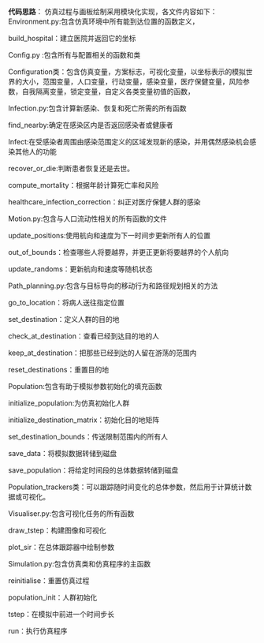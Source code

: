 **代码思路**： 仿真过程与画板绘制采用模块化实现，各文件内容如下：
Environment.py:包含仿真环境中所有能到达位置的函数定义，

build_hospital：建立医院并返回它的坐标

Config.py :包含所有与配置相关的函数和类

Configuration类：包含仿真变量，方案标志，可视化变量，以坐标表示的模拟世界的大小，范围变量，人口变量，行动变量，感染变量，医疗保健变量，风险参数，自我隔离变量，锁定变量，自定义各类变量初值的函数，

Infection.py:包含计算新感染、恢复和死亡所需的所有函数

find_nearby:确定在感染区内是否返回感染者或健康者

Infect:在受感染者周围由感染范围定义的区域发现新的感染，并用偶然感染机会感染其他人的功能

recover_or_die:判断患者恢复还是去世。

compute_mortality：根据年龄计算死亡率和风险

healthcare_infection_correction：纠正对医疗保健人群的感染

Motion.py:包含与人口流动性相关的所有函数的文件

update_positions:使用航向和速度为下一时间步更新所有人的位置

out_of_bounds：检查哪些人将要越界，并更正更新将要越界的个人航向

update_randoms：更新航向和速度等随机状态

Path_planning.py:包含与目标导向的移动行为和路径规划相关的方法

go_to_location：将病人送往指定位置

set_destination：定义人群的目的地

check_at_destination：查看已经到达目的地的人

keep_at_destination：把那些已经到达的人留在游荡的范围内

reset_destinations：重置目的地

Population:包含有助于模拟参数初始化的填充函数

initialize_population:为仿真初始化人群

initialize_destination_matrix：初始化目的地矩阵

set_destination_bounds：传送限制范围内的所有人

save_data：将模拟数据转储到磁盘

save_population：将给定时间段的总体数据转储到磁盘

Population_trackers类：可以跟踪随时间变化的总体参数，然后用于计算统计数据或可视化。

Visualiser.py:包含可视化任务的所有函数

draw_tstep：构建图像和可视化

plot_sir：在总体跟踪器中绘制参数

Simulation.py:包含仿真类和仿真程序的主函数

reinitialise：重置仿真过程

population_init：人群初始化

tstep：在模拟中前进一个时间步长

run：执行仿真程序
